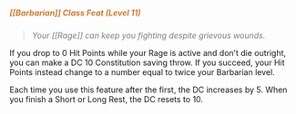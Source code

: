 ##### *<span style="color:rgb(203, 123, 55)">[[Barbarian]] Class Feat (Level 11)</span>*

> *<span style="color:rgb(125, 125, 125)">Your [[Rage]] can keep you fighting despite grievous wounds.</span>*

If you drop to 0 Hit Points while your Rage is active and don’t die outright, you can make a DC 10 Constitution saving throw. If you succeed, your Hit Points instead change to a number equal to twice your Barbarian level.

Each time you use this feature after the first, the DC increases by 5. When you finish a Short or Long Rest, the DC resets to 10.